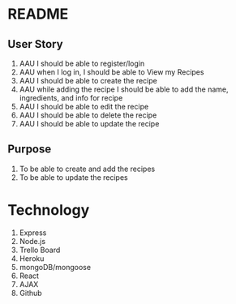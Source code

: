 # README

## User Story
1. AAU I should be able to register/login
2. AAU when I log in, I should be able to  View my Recipes
3. AAU I should be able to create the recipe
4. AAU while adding the recipe I should be able to add the name, ingredients, and info for recipe
5. AAU I should be able to edit the recipe
6. AAU I should be able to delete the recipe
7. AAU I should be able to update the recipe

## Purpose
1. To be able to create and add the recipes
2. To be able to update the recipes

# Technology
1. Express
2. Node.js
3. Trello Board
4. Heroku
5. mongoDB/mongoose
6. React
7. AJAX
8. Github